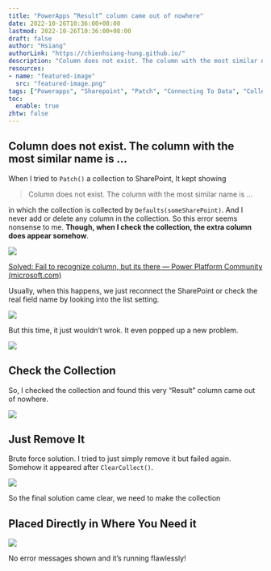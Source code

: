 ```yaml
---
title: "PowerApps “Result” column came out of nowhere"
date: 2022-10-26T10:36:00+08:00
lastmod: 2022-10-26T10:36:00+08:00
draft: false
author: "Hsiang"
authorLink: "https://chienhsiang-hung.github.io/"
description: "Column does not exist. The column with the most similar name is …"
resources:
- name: "featured-image"
  src: "featured-image.png"
tags: ["Powerapps", "Sharepoint", "Patch", "Connecting To Data", "Collection"]
toc:
  enable: true
zhtw: false
---
```

## Column does not exist. The column with the most similar name is …

When I tried to  `Patch()`  a collection to SharePoint, It kept showing

> Column does not exist. The column with the most similar name is …

in which the collection is collected by  `Defaults(someSharePoint)`. And I never add or delete any column in the collection. So this error seems nonsense to me.  **Though, when I check the collection, the extra column does appear somehow**.

![](https://miro.medium.com/max/646/1*7Fh0Wy9iy8dZ1HoOEJu3bQ.png)

[Solved: Fail to recognize column, but its there — Power Platform Community (microsoft.com)](https://powerusers.microsoft.com/t5/Building-Power-Apps/Fail-to-recognize-column-but-its-there/td-p/554530)

Usually, when this happens, we just reconnect the SharePoint or check the real field name by looking into the list setting.

![](https://miro.medium.com/max/700/1*AUCDtibw8z7yQTg7fZGfuw.png)

But this time, it just wouldn’t wrok. It even popped up a new problem.

![](https://miro.medium.com/max/351/1*3ee_SSy-uS4uwB5rtzmOEg.png)

## Check the Collection

So, I checked the collection and found this very “Result” column came out of nowhere.

![](https://miro.medium.com/max/700/1*j13oMjyzxXKXQd5mhsxbcA.png)

## Just Remove It

Brute force solution. I tried to just simply remove it but failed again. Somehow it appeared after  `ClearCollect()`.

![](https://miro.medium.com/max/700/1*dINSIO20a6HymoJIzAdkNQ.png)

So the final solution came clear, we need to make the collection

## Placed Directly in Where You Need it

![](https://miro.medium.com/max/700/1*ON4onbs-FSmVCmZTXP6erQ.png)

No error messages shown and it’s running flawlessly!